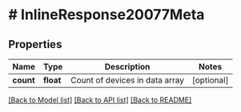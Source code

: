 # # InlineResponse20077Meta

## Properties

Name | Type | Description | Notes
------------ | ------------- | ------------- | -------------
**count** | **float** | Count of devices in data array | [optional]

[[Back to Model list]](../../README.md#models) [[Back to API list]](../../README.md#endpoints) [[Back to README]](../../README.md)
